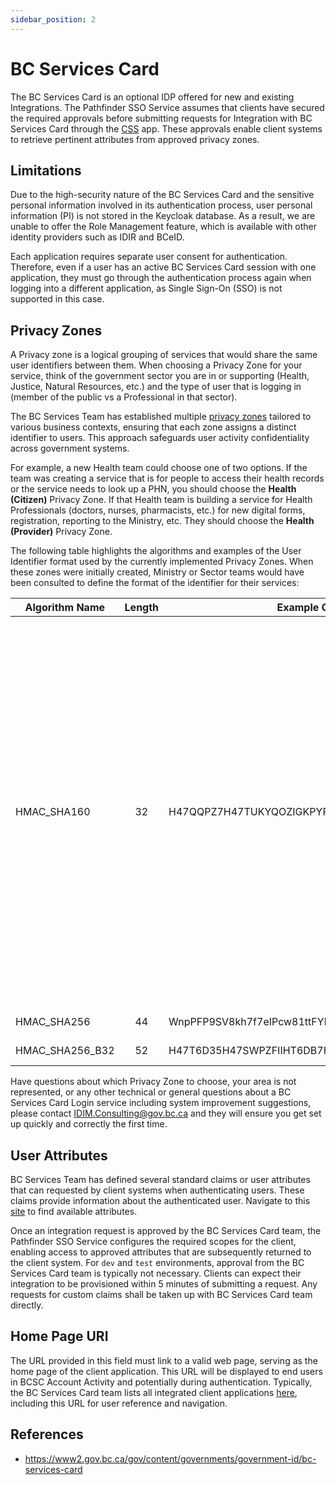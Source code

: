 ```yaml
---
sidebar_position: 2
---
```


# BC Services Card

The BC Services Card is an optional IDP offered for new and existing Integrations. The Pathfinder SSO Service assumes that clients have secured the required approvals before submitting requests for Integration with BC Services Card through the [CSS](https://sso-requests.apps.gold.devops.gov.bc.ca/) app. These approvals enable client systems to retrieve pertinent attributes from approved privacy zones.

## Limitations

Due to the high-security nature of the BC Services Card and the sensitive personal information involved in its authentication process, user personal information (PI) is not stored in the Keycloak database. As a result, we are unable to offer the Role Management feature, which is available with other identity providers such as IDIR and BCeID.

Each application requires separate user consent for authentication. Therefore, even if a user has an active BC Services Card session with one application, they must go through the authentication process again when logging into a different application, as Single Sign-On (SSO) is not supported in this case.

## Privacy Zones

A Privacy zone is a logical grouping of services that would share the same user identifiers between them. When choosing a Privacy Zone for your service, think of the government sector you are in or supporting (Health, Justice, Natural Resources, etc.) and the type of user that is logging in (member of the public vs a Professional in that sector).

The BC Services Team has established multiple [privacy zones](https://id.gov.bc.ca/oauth2/privacy-zones) tailored to various business contexts, ensuring that each zone assigns a distinct identifier to users. This approach safeguards user activity confidentiality across government systems.

For example, a new Health team could choose one of two options. If the team was creating a service that is for people to access their health records or the service needs to look up a PHN, you should choose the **Health (Citizen)** Privacy Zone. If that Health team is building a service for Health Professionals (doctors, nurses, pharmacists, etc.) for new digital forms, registration, reporting to the Ministry, etc. They should choose the **Health (Provider)** Privacy Zone.

The following table highlights the algorithms and examples of the User Identifier format used by the currently implemented Privacy Zones. When these zones were initially created, Ministry or Sector teams would have been consulted to define the format of the identifier for their services:

| Algorithm Name  | Length | Example Of User Identifier                           | Privacy Zone                                                                                                                                                                                                                                                                                                                                                                           |
| --------------- | :----: | ---------------------------------------------------- | -------------------------------------------------------------------------------------------------------------------------------------------------------------------------------------------------------------------------------------------------------------------------------------------------------------------------------------------------------------------------------------- |
| HMAC_SHA160     |   32   | H47QQPZ7H47TUKYQOZIGKPYPH56CIPZ7                     | BC Public Service Agency (Citizen)<br />Business and Economy (Citizen)<br />Citizens' Services (Citizens)<br />Citizens' Services (Professional)<br />Education (Citizen)<br />Education (Professional)<br />Finance (Citizen)<br />Health (Provider)<br />Justice (Citizen)<br />Natural Resources (Citizen)<br />Natural Resources (Professional)<br />Transportation (Professional) |
| HMAC_SHA256     |   44   | WnpPFP9SV8kh7f7eIPcw81ttFYb3CxPSHIRUHtwN+Gs=         | Social (Citizen)                                                                                                                                                                                                                                                                                                                                                                       |
| HMAC_SHA256_B32 |   52   | H47T6D35H47SWPZFIIHT6DB7H47T6DJ7DE7T6PZ7DM7T6OSNH4NQ | Health (Citizen)                                                                                                                                                                                                                                                                                                                                                                       |

Have questions about which Privacy Zone to choose, your area is not represented, or any other technical or general questions about a BC Services Card Login service including system improvement suggestions, please contact [IDIM.Consulting@gov.bc.ca](mailto:IDIM.Consulting@gov.bc.ca) and they will ensure you get set up quickly and correctly the first time.

## User Attributes

BC Services Team has defined several standard claims or user attributes that can requested by client systems when authenticating users. These claims provide information about the authenticated user. Navigate to this [site](https://id.gov.bc.ca/oauth2/claim-types) to find available attributes.

Once an integration request is approved by the BC Services Card team, the Pathfinder SSO Service configures the required scopes for the client, enabling access to approved attributes that are subsequently returned to the client system. For `dev` and `test` environments, approval from the BC Services Card team is typically not necessary. Clients can expect their integration to be provisioned within 5 minutes of submitting a request. Any requests for custom claims shall be taken up with BC Services Card team directly.

## Home Page URI

The URL provided in this field must link to a valid web page, serving as the home page of the client application. This URL will be displayed to end users in BCSC Account Activity and potentially during authentication. Typically, the BC Services Card team lists all integrated client applications [here](https://id.gov.bc.ca/account/services), including this URL for user reference and navigation.

## References

- https://www2.gov.bc.ca/gov/content/governments/government-id/bc-services-card
